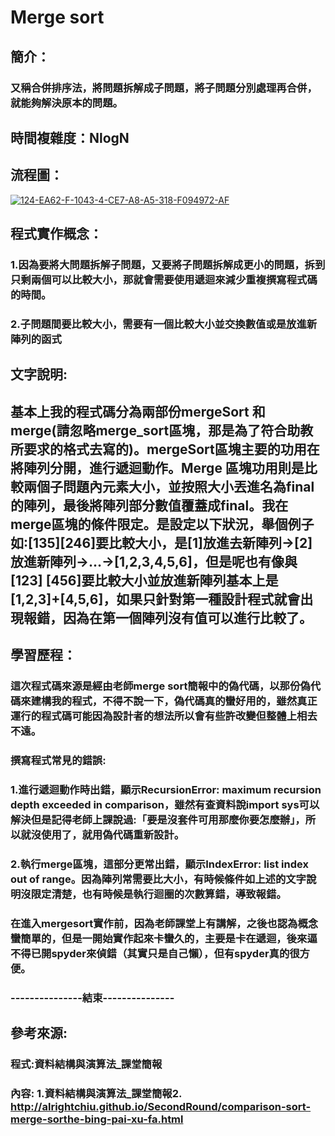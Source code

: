 # Merge sort
## 簡介：
### 又稱合併排序法，將問題拆解成子問題，將子問題分別處理再合併，就能夠解決原本的問題。
## 時間複雜度：NlogN
## 流程圖：
<a href="https://ibb.co/Kw7xywm"><img src="https://i.ibb.co/M6pkN69/124-EA62-F-1043-4-CE7-A8-A5-318-F094972-AF.jpg" alt="124-EA62-F-1043-4-CE7-A8-A5-318-F094972-AF" border="0"></a>
## 程式實作概念：
### 1.因為要將大問題拆解子問題，又要將子問題拆解成更小的問題，拆到只剩兩個可以比較大小，那就會需要使用遞迴來減少重複撰寫程式碼的時間。
### 2.子問題間要比較大小，需要有一個比較大小並交換數值或是放進新陣列的函式

## 文字說明:
## 基本上我的程式碼分為兩部份mergeSort 和 merge(請忽略merge_sort區塊，那是為了符合助教所要求的格式去寫的)。mergeSort區塊主要的功用在將陣列分開，進行遞迴動作。Merge 區塊功用則是比較兩個子問題內元素大小，並按照大小丟進名為final的陣列，最後將陣列部分數值覆蓋成final。我在merge區塊的條件限定。是設定以下狀況，舉個例子如:[135][246]要比較大小，是[1]放進去新陣列->[2]放進新陣列->…->[1,2,3,4,5,6]，但是呢也有像與[123] [456]要比較大小並放進新陣列基本上是[1,2,3]+[4,5,6]，如果只針對第一種設計程式就會出現報錯，因為在第一個陣列沒有值可以進行比較了。


## 學習歷程：

### 這次程式碼來源是經由老師merge sort簡報中的偽代碼，以那份偽代碼來建構我的程式，不得不說一下，偽代碼真的蠻好用的，雖然真正運行的程式碼可能因為設計者的想法所以會有些許改變但整體上相去不遠。


###   撰寫程式常見的錯誤:
###       1.進行遞迴動作時出錯，顯示RecursionError: maximum recursion depth exceeded in comparison，雖然有查資料說import sys可以解決但是記得老師上課說過:「要是沒套件可用那麼你要怎麼辦」，所以就沒使用了，就用偽代碼重新設計。
###       2.執行merge區塊，這部分更常出錯，顯示IndexError: list index out of range。因為陣列常需要比大小，有時候條件如上述的文字說明沒限定清楚，也有時候是執行迴圈的次數算錯，導致報錯。

### 在進入mergesort實作前，因為老師課堂上有講解，之後也認為概念蠻簡單的，但是一開始實作起來卡蠻久的，主要是卡在遞迴，後來逼不得已開spyder來偵錯（其實只是自己懶），但有spyder真的很方便。
### ---------------結束---------------
## 參考來源:
### 程式:資料結構與演算法_課堂簡報
### 內容: 1.資料結構與演算法_課堂簡報2. http://alrightchiu.github.io/SecondRound/comparison-sort-merge-sorthe-bing-pai-xu-fa.html

